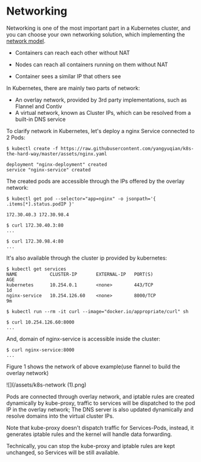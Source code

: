 # Networking

Networking is one of the most important part in a Kubernetes cluster, and you can choose your own networking solution, which implementing the [network model](https://kubernetes.io/docs/admin/networking/#kubernetes-model).

* Containers can reach each other without NAT

* Nodes can reach all containers running on them without NAT

* Container sees a similar IP that others see

In Kubernetes, there are mainly two parts of network:

* An overlay network, provided by 3rd party implementations, such as Flannel and Contiv
* A virtual network, known as Cluster IPs, which can be resolved from a built-in DNS service

To clarify network in Kubernetes, let's deploy a nginx Service connected to 2 Pods:

```
$ kubectl create -f https://raw.githubusercontent.com/yangyuqian/k8s-the-hard-way/master/assets/nginx.yaml

deployment "nginx-deployment" created
service "nginx-service" created
```

The created pods are accessible through the IPs offered by the overlay network:

```
$ kubectl get pod --selector="app=nginx" -o jsonpath='{ .items[*].status.podIP }'

172.30.40.3 172.30.98.4

$ curl 172.30.40.3:80
...

$ curl 172.30.98.4:80
...
```

It's also available through the cluster ip provided by kubernetes:

```
$ kubectl get services
NAME            CLUSTER-IP       EXTERNAL-IP   PORT(S)                               AGE
kubernetes      10.254.0.1       <none>        443/TCP                               1d
nginx-service   10.254.126.60    <none>        8000/TCP                              9m

$ kubectl run --rm -it curl --image="docker.io/appropriate/curl" sh

$ curl 10.254.126.60:8000
...
```

And, domain of nginx-service is accessible inside the cluster:

```
$ curl nginx-service:8000
...
```

Figure 1 shows the network of above example\(use flannel to build the overlay network\)

![](/assets/k8s-network \(1\).png)

Pods are connected through overlay network, and iptable rules are created dynamically by kube-proxy, traffic to services will be dispatched to the pod IP in the overlay network; The DNS server is also updated dynamically and resolve domains into the virtual cluster IPs.

Note that kube-proxy doesn't dispatch traffic for Services-Pods, instead, it generates iptable rules and the kernel will handle data forwarding.

Technically, you can stop the kube-proxy and iptable rules are kept unchanged, so Services will be still available.

